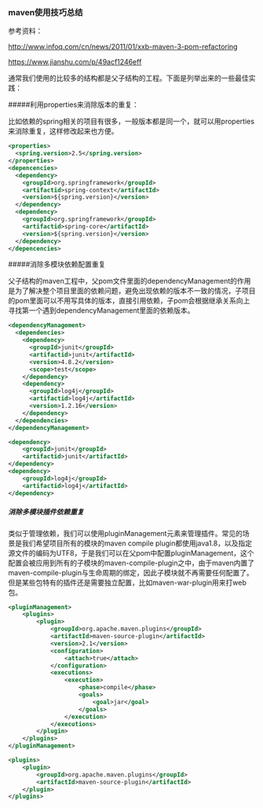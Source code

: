 ### maven使用技巧总结

参考资料：

<http://www.infoq.com/cn/news/2011/01/xxb-maven-3-pom-refactoring>

https://www.jianshu.com/p/49acf1246eff

通常我们使用的比较多的结构都是父子结构的工程。下面是列举出来的一些最佳实践：

#####利用properties来消除版本的重复：

比如依赖的spring相关的项目有很多，一般版本都是同一个，就可以用properties来消除重复，这样修改起来也方便。

```xml
<properties>
  <spring.version>2.5</spring.version>
</properties>
<depencencies>
  <dependency>
    <groupId>org.springframework</groupId>
    <artifactid>spring-context</artifactId>
    <version>${spring.version}</version>
  </dependency>
  <dependency>
    <groupId>org.springframework</groupId>
    <artifactid>spring-core</artifactId>
    <version>${spring.version}</version>
  </dependency>
</depencencies>
```



#####消除多模块依赖配置重复

父子结构的maven工程中，父pom文件里面的dependencyManagement的作用是为了解决整个项目里面的依赖问题，避免出现依赖的版本不一致的情况，子项目的pom里面可以不用写具体的版本，直接引用依赖，子pom会根据继承关系向上寻找第一个遇到dependencyManagement里面的依赖版本。

```xml
<dependencyManagement>
  <dependencies>
    <dependency>
      <groupId>junit</groupId>
      <artifactid>junit</artifactId>
      <version>4.8.2</version>
      <scope>test</scope>
    </dependency>
    <dependency>
      <groupId>log4j</groupId>
      <artifactid>log4j</artifactId>
      <version>1.2.16</version>
    </dependency>
  </dependencies>
</dependencyManagement>
```

```xml
<dependency>
    <groupId>junit</groupId>
    <artifactid>junit</artifactId>
</dependency>
<dependency>
    <groupId>log4j</groupId>
    <artifactid>log4j</artifactId>
</dependency>
```



##### 消除多模块插件依赖重复

类似于管理依赖，我们可以使用pluginManagement元素来管理插件。常见的场景是我们希望项目所有的模块的maven compile plugin都使用java1.8，以及指定源文件的编码为UTF8，于是我们可以在父pom中配置pluginManagement，这个配置会被应用到所有的子模块的maven-compile-plugin之中，由于maven内置了maven-compile-plugin与生命周期的绑定，因此子模块就不再需要任何配置了。但是某些包特有的插件还是需要独立配置，比如maven-war-plugin用来打web包。

```xml
<pluginManagement>
    <plugins>
        <plugin>
            <groupId>org.apache.maven.plugins</groupId>
            <artifactId>maven-source-plugin</artifactId>
            <version>2.1</version>
            <configuration>
                <attach>true</attach>
            </configuration>
            <executions>
                <execution>
                    <phase>compile</phase>
                    <goals>
                        <goal>jar</goal>
                    </goals>
                </execution>
            </executions>
        </plugin>
    </plugins>
</pluginManagement>
```

```xml
<plugins>
    <plugin>
        <groupId>org.apache.maven.plugins</groupId>
        <artifactId>maven-source-plugin</artifactId>
    </plugin>
</plugins>
```




